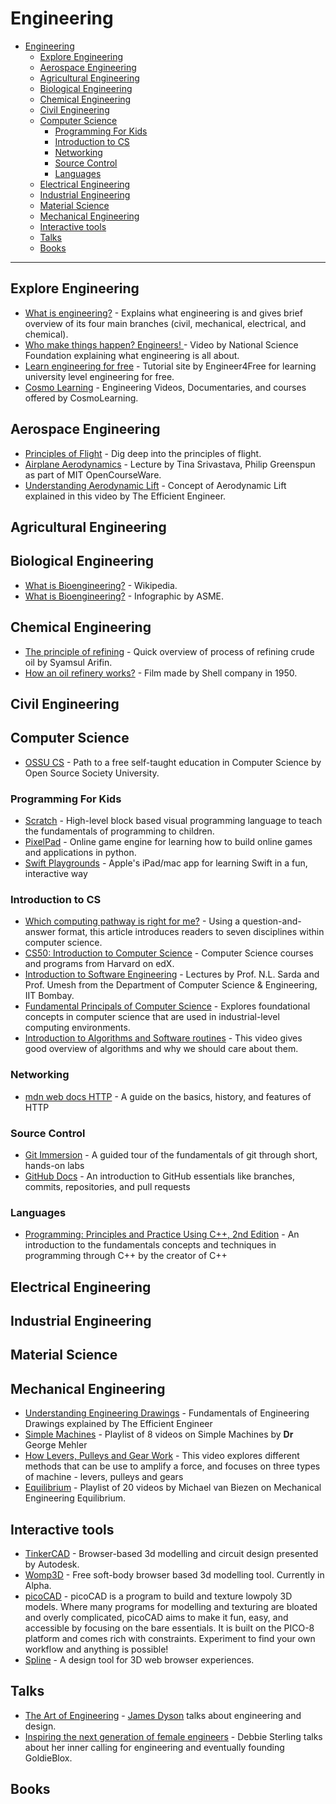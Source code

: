 # Engineering
- [Engineering](#engineering)
  - [Explore Engineering](#explore-engineering)
  - [Aerospace Engineering](#aerospace-engineering)
  - [Agricultural Engineering](#agricultural-engineering)
  - [Biological Engineering](#biological-engineering)
  - [Chemical Engineering](#chemical-engineering)
  - [Civil Engineering](#civil-engineering)
  - [Computer Science](#computer-science)
    - [Programming For Kids](#programming-for-kids)
    - [Introduction to CS](#introduction-to-cs)
    - [Networking](#networking)
    - [Source Control](#source-control)
    - [Languages](#languages)
  - [Electrical Engineering](#electrical-engineering)
  - [Industrial Engineering](#industrial-engineering)
  - [Material Science](#material-science)
  - [Mechanical Engineering](#mechanical-engineering)
  - [Interactive tools](#interactive-tools)
  - [Talks](#talks)
  - [Books](#books)

---

## Explore Engineering
- [What is engineering?](https://youtu.be/btGYcizV0iI) - Explains what engineering is and gives brief overview of its four main branches (civil, mechanical, electrical, and chemical).
- [Who make things happen? Engineers! ](https://youtu.be/FAJGx3zP-Eo) - Video by National Science Foundation explaining what engineering is all about.
- [Learn engineering for free](https://www.engineer4free.com) - Tutorial site by Engineer4Free for learning university level engineering for free.
- [Cosmo Learning](https://cosmolearning.org/engineering/) - Engineering Videos, Documentaries, and courses offered by CosmoLearning.

## Aerospace Engineering
- [Principles of Flight](https://youtu.be/5O-j0w-h7v0) - Dig deep into the principles of flight.
- [Airplane Aerodynamics](https://youtu.be/edLnZgF9mUg) - Lecture by Tina Srivastava, Philip Greenspun as part of MIT OpenCourseWare.
- [Understanding Aerodynamic Lift](https://youtu.be/E3i_XHlVCeU) - Concept of Aerodynamic Lift explained in this video by The Efficient Engineer.

## Agricultural Engineering

## Biological Engineering
- [What is Bioengineering?](https://en.wikipedia.org/wiki/Biological_engineering) - Wikipedia.
- [What is Bioengineering?](https://www.asme.org/topics-resources/content/infographic-what-is-bioengineering) - Infographic by ASME.

## Chemical Engineering
- [The principle of refining](https://www.youtube.com/watch?v=k4cVxGndh9g) - Quick overview of process of refining crude oil by Syamsul Arifin.
- [How an oil refinery works?](https://www.youtube.com/watch?v=hC1PKRmiEvs) - Film made by Shell company in 1950.

## Civil Engineering

## Computer Science
- [OSSU CS](https://github.com/ossu/computer-science) - Path to a free self-taught education in Computer Science by Open Source Society University.

### Programming For Kids
- [Scratch](https://scratch.mit.edu/about) - High-level block based visual programming language to teach the fundamentals of programming to children.
- [PixelPad](https://pixelpad.io) - Online game engine for learning how to build online games and applications in python.
- [Swift Playgrounds](https://www.apple.com/swift/playgrounds/) - Apple's iPad/mac app for learning Swift in a fun, interactive way

### Introduction to CS
- [Which computing pathway is right for me?](https://ncwit.org/resource/pace/) - Using a question-and-answer format, this article introduces readers to seven disciplines within computer science.
- [CS50: Introduction to Computer Science](https://www.edx.org/cs50) - Computer Science courses and programs from Harvard on edX.
- [Introduction to Software Engineering](https://cosmolearning.org/courses/introduction-to-software-engineering/) - Lectures by Prof. N.L. Sarda and Prof. Umesh from the Department of Computer Science & Engineering, IIT Bombay.
- [Fundamental Principals of Computer Science](https://tutorialspoint.com/basics_of_computer_science/) - Explores foundational concepts in computer science that are used in industrial-level computing environments.
- [Introduction to Algorithms and Software routines](https://www.khanacademy.org/computing/computer-science/algorithms/intro-to-algorithms/v/what-are-algorithms) - This video gives good overview of algorithms and why we should care about them.

### Networking
- [mdn web docs HTTP](https://developer.mozilla.org/en-US/docs/Web/HTTP/Overview) - A guide on the basics, history, and features of HTTP

### Source Control
- [Git Immersion](https://gitimmersion.com) - A guided tour of the fundamentals of git through short, hands-on labs
- [GitHub Docs](https://docs.github.com/en/get-started/quickstart/hello-world) - An introduction to GitHub essentials like branches, commits, repositories, and pull requests

### Languages
- [Programming: Principles and Practice Using C++, 2nd Edition](https://learning.oreilly.com/library/view/programming-principles-and/9780133796759/) - An introduction to the fundamentals concepts and techniques in programming through C++ by the creator of C++

## Electrical Engineering

## Industrial Engineering

## Material Science

## Mechanical Engineering
- [Understanding Engineering Drawings](https://youtu.be/ht9GwXQMgpo) - Fundamentals of Engineering Drawings explained by The Efficient Engineer 
- [Simple Machines](https://www.youtube.com/playlist?list=PLX2gX-ftPVXUjkEEXJoC0mx8mxTlfqpCn) - Playlist of 8 videos on Simple Machines by **Dr** George Mehler
- [How Levers, Pulleys and Gear Work](https://youtu.be/JnYVz1TSmBQ) - This video explores different methods that can be use to amplify a force, and focuses on three types of machine - levers, pulleys and gears
- [Equilibrium](https://www.youtube.com/playlist?list=PLX2gX-ftPVXUjkEEXJoC0mx8mxTlfqpCn) - Playlist of 20 videos by Michael van Biezen on Mechanical Engineering Equilibrium.

## Interactive tools
- [TinkerCAD](https://www.tinkercad.com/) - Browser-based 3d modelling and circuit design presented by Autodesk.
- [Womp3D](https://www.womp3d.com/) - Free soft-body browser based 3d modelling tool. Currently in Alpha.
- [picoCAD](https://johanpeitz.itch.io/picocad) - picoCAD is a program to build and texture lowpoly 3D models. Where many programs for modelling and texturing are bloated and overly complicated, picoCAD aims to make it fun, easy, and accessible by focusing on the bare essentials. It is built on the PICO-8 platform and comes rich with constraints. Experiment to find your own workflow and anything is possible!
- [Spline](https://spline.design/) - A design tool for 3D web browser experiences.
## Talks
- [The Art of Engineering](https://archive.org/details/podcast_businessleadership-video_the-art-engineering_1000084846101) - [James Dyson](https://en.wikipedia.org/wiki/James_Dyson) talks about engineering and design.
- [Inspiring the next generation of female engineers](https://youtu.be/FEeTLopLkEo) - Debbie Sterling talks about her inner calling for engineering and eventually founding GoldieBlox.

## Books
